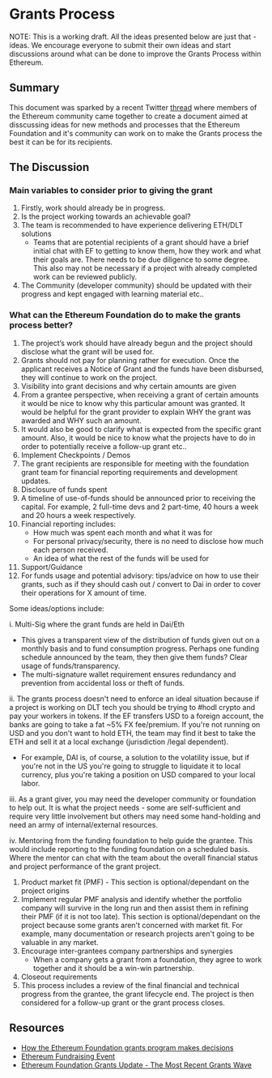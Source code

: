 # Grants Process

NOTE: This is a working draft. All the ideas presented below are just that - ideas. We encourage everyone to submit their own ideas and start discussions around what can be done to improve the Grants Process within Ethereum.

## Summary

This document was sparked by a recent Twitter [thread](https://twitter.com/CharlieStLouis/status/1081356056561926146) where members of the Ethereum community came together to create a document aimed at disscussing ideas for new methods and processes that the Ethereum Foundation and it's community can work on to make the Grants process the best it can be for its recipients.

## The Discussion

### Main variables to consider prior to giving the grant

1. Firstly, work should already be in progress.
2. Is the project working towards an achievable goal? 
3. The team is recommended to have experience delivering ETH/DLT solutions
   * Teams that are potential recipients of a grant should have a brief initial chat with EF to getting to know them, how they work and what their goals are. There needs to be due diligence to some degree. This also may not be necessary if a project with already completed work can be reviewed publicly.
4. The Community \(developer community\) should be updated with their progress and kept engaged with learning material etc..

### What can the Ethereum Foundation do to make the grants process better?

1. The project’s work should have already begun and the project should disclose what the grant will be used for. 
2. Grants should not pay for planning rather for execution. Once the applicant receives a Notice of Grant and the funds have been disbursed, they will continue to work on the project.
3. Visibility into grant decisions and why certain amounts are given
4. From a grantee perspective, when receiving a grant of certain amounts it would be nice to know why this particular amount was granted. It would be helpful for the grant provider to explain WHY the grant was awarded and WHY such an amount.
5. It would also be good to clarify what is expected from the specific grant amount. Also, it would be nice to know what the projects have to do in order to potentially receive a follow-up grant etc..
6. Implement Checkpoints / Demos
7. The grant recipients are responsible for meeting with the foundation grant team for financial reporting requirements and development updates.
8. Disclosure of funds spent
9. A timeline of use-of-funds should be announced prior to receiving the capital. For example, 2 full-time devs and 2 part-time, 40 hours a week and 20 hours a week respectively.
10. Financial reporting includes:
    * How much was spent each month and what it was for
    * For personal privacy/security, there is no need to disclose how much each person received.
    * An idea of what the rest of the funds will be used for 
11. Support/Guidance
12. For funds usage and potential advisory: tips/advice on how to use their grants, such as if they should cash out / convert to Dai in order to cover their operations for X amount of time.

Some ideas/options include:

i. Multi-Sig where the grant funds are held in Dai/Eth

* This gives a transparent view of the distribution of funds given out on a monthly basis and to fund consumption progress. Perhaps one funding schedule announced by the team, they then give them funds? Clear usage of funds/transparency. 
* The multi-signature wallet requirement ensures redundancy and prevention from accidental loss or theft of funds.

ii. The grants process doesn't need to enforce an ideal situation because if a project is working on DLT tech you should be trying to \#hodl crypto and pay your workers in tokens. If the EF transfers USD to a foreign account, the banks are going to take a fat ~5% FX fee/premium. If you're not running on USD and you don't want to hold ETH, the team may find it best to take the ETH and sell it at a local exchange \(jurisdiction /legal dependent\).

* For example, DAI is, of course, a solution to the volatility issue, but if you're not in the US you're going to struggle to liquidate it to local currency, plus you're taking a position on USD compared to your local labor.

iii. As a grant giver, you may need the developer community or foundation to help out. It is what the project needs - some are self-sufficient and require very little involvement but others may need some hand-holding and need an army of internal/external resources.

iv. Mentoring from the funding foundation to help guide the grantee. This would include reporting to the funding foundation on a scheduled basis. Where the mentor can chat with the team about the overall financial status and project performance of the grant project.

1. Product market fit \(PMF\) - This section is optional/dependant on the project origins
2. Implement regular PMF analysis and identify whether the portfolio company will survive in the long run and then assist them in refining their PMF \(if it is not too late\). This section is optional/dependant on the project because some grants aren't concerned with market fit. For example, many documentation or research projects aren't going to be valuable in any market.
3. Encourage inter-grantees company partnerships and synergies
   * When a company gets a grant from a foundation, they agree to work together and it should be a win-win partnership. 
4. Closeout requirements
5. This process includes a review of the final financial and technical progress from the grantee, the grant lifecycle end. The project is then considered for a follow-up grant or the grant process closes.

## Resources

* [How the Ethereum Foundation grants program makes decisions](https://blog.ethereum.org/2018/10/24/how-the-ethereum-foundation-grants-program-makes-decisions/)
* [Ethereum Fundraising Event](https://docs.ethhub.io/other/ethereum-fundraising-event)
* [Ethereum Foundation Grants Update - The Most Recent Grants Wave](https://blog.ethereum.org/2018/10/15/ethereum-foundation-grants-update-wave-4/)

